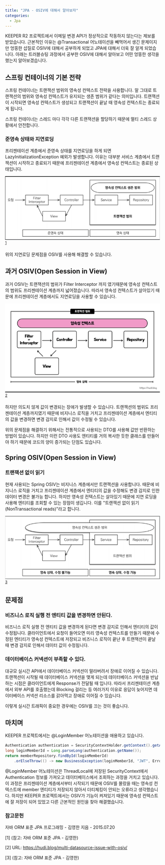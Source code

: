 ```yaml
---
title: "JPA - OSIV에 대해서 알아보자"
categories:
  - Jpa
---
```


KEEPER R2 프로젝트에서 이메일 변경 API가 정상적으로 작동하지 않는다는 제보를 받았습니다. 근본적인 이유는 @Transactional 어노테이션을 빼먹어서 생긴 문제이지만 엉뚱한 삽질로 OSIV에 대해서 공부하게 되었고 JPA에 대해서 더욱 잘 알게 되었습니다. 아래는 트러블슈팅 과정에서 공부한 OSIV에 대해서 알아보고 어떤 엉뚱한 생각을 했는지 알아보겠습니다.

## 스프링 컨테이너의 기본 전략
스프링 컨테이너는 트랜잭션 범위의 영속성 컨텍스트 전략을 사용합니다. 말 그대로 트랜잭션의 범위와 영속성 컨텍스트가 유지되는 생존 범위가 같다는 의미입니다. 트랜잭션이 시작되면 영속성 컨텍스트가 생성되고 트랜잭션이 끝날 때 영속성 컨텍스트는 종료되게 됩니다.

스프링 컨테이너는 스레드 마다 각각 다른 트랜잭션을 할당하기 때문에 멀티 스레드 상황에서 안전합니다.

### 준영속 상태와 지연로딩
프리젠테이션 계층에서 준영속 상태를 지연로딩을 하게 되면 LazyInitializationException 예외가 발생합니다. 이유는 대부분 서비스 계층에서 트랜잭션이 시작하고 종료되기 때문에 프리젠테이션 계층에서 영속성 컨텍스트는 종료된 상태입니다.

![OSIVOff](https://github.com/02ggang9/02ggang9.github.io/blob/master/_posts/images/OSIV/OsivOff.png?raw=true)<sup>[1](#1)</sup>

위의 지연로딩 문제점을 OSIV를 사용해 해결할 수 있습니다.

## 과거 OSIV(Open Session in View)
과거 OSIV는 트랜잭션의 범위가 Filter Interceptor 까지 였기때문에 영속성 컨텍스트의 범위도 프리젠테이션 계층까지 넓어졌습니다. 따라서 영속성 컨텍스트가 살아있기 때문에 프리젠테이션 계층에서도 지연로딩을 사용할 수 있습니다.

![PastOSIV](https://github.com/02ggang9/02ggang9.github.io/blob/master/_posts/images/OSIV/PastOSIV.png?raw=true)<sup>[2](#2)</sup>

하지만 의도치 않게 값이 변경되는 장애가 발생할 수 있습니다. 트랜잭션의 범위도 프리젠테이션 계층까지였기 때문에 비지니스 로직을 거치고 프리젠테이션 계층에서 엔티티의 값을 변경하면 변경 감지로 인해서 값이 수정될 수 있습니다.

위의 문제점을 해결하기 위해서는 전통적으로 사용되는 DTO를 사용해 값만 반환하는 방법이 있습니다. 하지만 이런 DTO 사용도 엔티티를 거의 복사한 듯한 클래스를 만들어야 하기 때문에 코드의 양이 증가되는 단점도 있습니다.

## Spring OSIV(Open Session in View)
### 트랜잭션 없이 읽기
현재 사용되는 Spring OSIV는 비지니스 계층에서만 트랜잭션을 사용합니다. 때문에 비지니스 로직을 거치고 프리젠테이션 계층에서 엔티티의 값을 수정해도 변경 감지로 인한 데이터 변경은 불가능 합니다. 하지만 영속성 컨텍스트는 살아있기 때문에 지연 로딩을 사용해 엔티티를 조회할 수 있는 장점이 생깁니다. 이를 "트랜잭션 없이 읽기(NonTransactional reads)"라고 합니다.

![SpringOSIV](https://github.com/02ggang9/02ggang9.github.io/blob/master/_posts/images/OSIV/SpringOSIV.png?raw=true)<sup>[3](#3)</sup>

## 문제점
### 비즈니스 로직 실행 전 엔티티 값을 변경하면 안된다.
비즈니스 로직 실행 전 엔티티 값을 변경하게 된다면 변경 감지로 인해서 엔티티의 값이 수정됩니다. 클라이언트에서 요청이 들어오면 미리 영속성 컨텍스트를 만들기 때문에 수정된 엔티티가 영속성 컨텍스트에 저장되고 비즈니스 로직이 끝난 후 트랜잭션이 끝날 때 변경 감지로 인해서 데이터 값이 수정됩니다.

### 데이터베이스 커넥션이 부족할 수 있다.
대규모 실시간 API에서 데이터베이스 커넥션이 말라버려서 장애로 이어질 수 있습니다. 트랜잭션이 시작될 때 데이터베이스 커넥션을 맺게 되는데 데이터베이스 커넥션을 반납하는 시점은 클라이언트에게 Response가 전달될 때 입니다. 따라서 프리젠테이션 계층에서 외부 API를 호출했는데 Blocking 걸리는 등 여러가지 이유로 응답이 늦어지면 데이터베이스 커넥션 리소스를 갉아먹고 장애로 이어질 수 있습니다.

이렇게 실시간 트래픽이 중요한 경우에는 OSIV를 끄는 것이 좋습니다.

## 마치며
KEEPER 프로젝트에서는 @LoginMember 어노테이션을 애용하고 있습니다.

~~~java
Authentication authentication = SecurityContextHolder.getContext().getAuthentication();
long loginMemberId = Long.parseLong(authentication.getName());
return memberRepository.findById(loginMemberId)
    .orElseThrow(() -> new BusinessException(loginMemberId, "JWT", ErrorCode.MEMBER_NOT_FOUND));
~~~

@LoginMember 어노테이션은 ThreadLocal에 저장된 SecurityContext에서 Authentication 정보를 가져오고 데이터베이스에서 조회하는 과정을 거치고 있습니다. 이 과정은 프리젠테이션 계층에서부터 시작되기 때문에 OSIV를 몰랐을 때는 영속성 컨텍스트에 member 엔티티가 저장되지 않아서 더티체킹이 안되는 오류라고 생각했습니다. 하지만 KEEPER 프로젝트에서는 OSIV가 기능이 켜져있기 때문에 영속성 컨텍스트에 잘 저장이 되어 있었고 다른 근본적인 원인을 찾아 해결했습니다.

### 참고문헌
자바 ORM 표준 JPA 프로그래밍 - 김영한 지음 - 2015.07.20

<a name="1">[1]</a> (참고: 자바 ORM 표준 JPA - 김영한)

<a name="2">[2]</a> URL: https://hudi.blog/multi-datasource-issue-with-osiv/

<a name="3">[3]</a> (참고: 자바 ORM 표준 JPA - 김영한)




